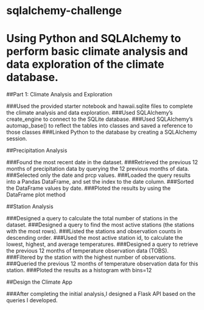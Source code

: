 # sqlalchemy-challenge


# Using Python and SQLAlchemy to perform basic climate analysis and data exploration of the climate database.

##Part 1: Climate Analysis and Exploration

###Used the provided starter notebook and hawaii.sqlite files to complete the climate analysis and data exploration.
###Used SQLAlchemy’s create_engine to connect to the SQLite database.
###Used SQLAlchemy’s automap_base() to reflect the tables into classes and saved a reference to those classes
###Linked Python to the database by creating a SQLAlchemy session.

##Precipitation Analysis

###Found the most recent date in the dataset.
###Retrieved the previous 12 months of precipitation data by querying the 12 previous months of data. 
###Selected only the date and prcp values.
###Loaded the query results into a Pandas DataFrame, and set the index to the date column.
###Sorted the DataFrame values by date.
###Ploted the results by using the DataFrame plot method

##Station Analysis

###Designed a query to calculate the total number of stations in the dataset.
###Designed a query to find the most active stations (the stations with the most rows).
###Listed the stations and observation counts in descending order.
###Used the most active station id, to calculate the lowest, highest, and average temperatures.
###Designed a query to retrieve the previous 12 months of temperature observation data (TOBS).
###Filtered by the station with the highest number of observations.
###Queried the previous 12 months of temperature observation data for this station.
###Ploted the results as a histogram with bins=12


##Design the Climate App

###After completing the initial analysis,I designed a Flask API based on the queries I developed.
